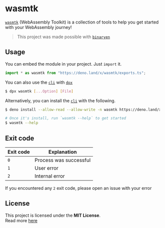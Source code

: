 # wasmtk

[`wasmtk`](https://github.com/archoki/wasmtk) (WebAssembly Toolkit) is a
collection of tools to help you get started with your WebAssembly journey!

> This project was made possible with
> [`binaryen`](https://github.com/WebAssembly/binaryen)

## Usage

You can embed the module in your project. Just `import` it.

```ts
import * as wasmtk from "https://deno.land/x/wasmtk/exports.ts";
```

You can also use the [`cli`](https://github.com/archoki/wasmtk/blob/main/cli.ts)
with [`dpx`](https://github.com/denorg/dpx)

```sh
$ dpx wasmtk [...Option] [File]
```

Alternatively, you can install the
[`cli`](https://github.com/archoki/wasmtk/blob/main/cli.ts) with the following.

```sh
$ deno install --allow-read --allow-write -n wasmtk https://deno.land/x/wasmtk/cli.ts

# Once it's install, run `wasmtk --help` to get started
$ wasmtk --help
```

## Exit code

| Exit code | Explanation            |
| --------- | ---------------------- |
| `0`       | Process was successful |
| `1`       | User error             |
| `2`       | Internal error         |

If you encountered any `2` exit code, please open an issue with your error

## License

This project is licensed under the **MIT License**.\
Read more [here](https://github.com/archoki/wasmtk/blob/main/LICENSE)
